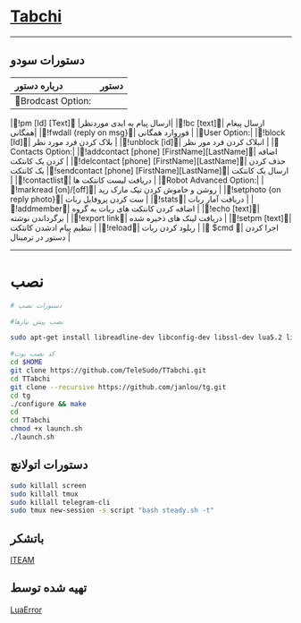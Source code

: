 # [Tabchi](https://telegram.me/LuaError)
* * *

## دستورات سودو

| درباره دستور | دستور |
|:--------|:-------------------------------------------|
|🛑Brodcast Option:|

|🔰!pm [Id] [Text]🔰 |ارسال پیام به ایدی موردنظر|
|🔰!bc [text]🔰| ارسال پیغام همگانی|
|🔰!fwdall {reply on msg}🔰| فوروارد همگانی |
|🛑User Option:|
|🔰!block [Id]🔰| بلاک کردن فرد مورد نظر |
|🔰!unblock [id]🔰| انبلاک کردن فرد مور نظر |
|🛑Contacts Option:|
|🔰!addcontact [phone] [FirstName][LastName]🔰| اضافه کردن یک کانتکت |
|🔰!delcontact [phone] [FirstName][LastName]🔰|
حذف کردن یک کانتکت
|🔰!sendcontact [phone] [FirstName][LastName]🔰| ارسال یک کانتکت |
|🔰!contactlist🔰| دریافت لیست کانتکت ها |
|🛑Robot Advanced Option:|
|🔰!markread [on]/[off]🔰| روشن و خاموش کردن تیک مارک رید |
|🔰!setphoto {on reply photo}🔰| ست کردن پروفایل ربات |
|🔰!stats🔰| دریافت آمار ربات |
|🔰!addmember🔰| اضافه کردن کانتکت های ربات به گروه |
|🔰!echo [text]🔰| برگرداندن نوشته |
|🔰!export link🔰| دریافت لینک های ذخیره شده |
|🔰!setpm [text]🔰| تنظیم پیام ادشدن کانتکت |
|🔰!reload🔰| ریلود کردن ربات |
|🔰 $cmd 🔰| اجرا کردن دستور در ترمینال |

* * *

# نصب

```sh
# دستورات نصب

#نصب پیش نیازها

sudo apt-get install libreadline-dev libconfig-dev libssl-dev lua5.2 liblua5.2-dev lua-socket lua-sec lua-expat libevent-dev make unzip git redis-server autoconf g++ libjansson-dev libpython-dev expat libexpat1-dev

#کد نصب بوت
cd $HOME
git clone https://github.com/TeleSudo/TTabchi.git
cd TTabchi
git clone --recursive https://github.com/janlou/tg.git
cd tg
./configure && make
cd
cd TTabchi
chmod +x launch.sh
./launch.sh

```

## دستورات اتولانچ
```sh
sudo killall screen
sudo killall tmux
sudo killall telegram-cli
sudo tmux new-session -s script "bash steady.sh -t"
```

## باتشکر
[ITEAM](https://telegram.me/iTeam_ir)

## تهیه شده توسط
[LuaError](https://telegram.me/LuaError)
